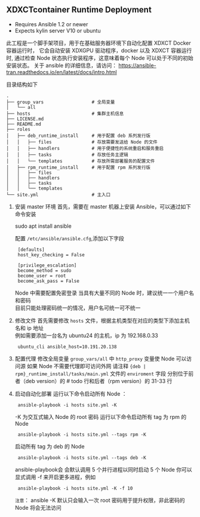 ## XDXCTcontainer Runtime Deployment

- Requires Ansible 1.2 or newer
- Expects kylin server V10 or ubuntu

此工程是一个脚手架项目，用于在基础服务器环境下自动化配置 XDXCT Docker 容器运行时， 
它会自动安装 XDXGPU 驱动程序，docker 以及 XDXCT 容器运行时, 
通过检查 Node 状态执行安装程序，这意味着每个 Node 可以处于不同的初始安装状态。
关于 ansible 的详细信息，请访问：
https://ansible-tran.readthedocs.io/en/latest/docs/intro.html

目录结构如下

	.
	├── group_vars					# 全局变量
	│   └── all						
	├── hosts						# 集群主机信息
	├── LICENSE.md
	├── README.md
	├── roles						
	│   ├── deb_runtime_install		# 用于配置 deb 系列发行版
	│   │   ├── files				# 存放需要发送给 Node 的文件
	│   │   ├── handlers			# 用于便捷性的系统重启和服务重启
	│   │   ├── tasks				# 存放任务主逻辑
	│   │   └── templates			# 存放所需部署服务的配置文件
	│   ├── rpm_runtime_install		# 用于配置 rpm 系列发行版
	│   │   ├── files
	│   │   ├── handlers
	│   │   ├── tasks
	│   │   └── templates
	└── site.yml					# 主入口

1. 安装 master 环境
首先，需要在 master 机器上安装 Ansible，可以通过如下命令安装 

	sudo apt install ansible

	配置 `/etc/ansible/ansible.cfg`,添加以下字段

		[defaults]
		host_key_checking = False

		[privilege_escalation]
		become_method = sudo
		become_user = root
		become_ask_pass = False

	Node 中需要配置免密登录
	当具有大量不同的 Node 时，建议统一一个用户名和密码  
	目前只能处理密码统一的情况，用户名可统一可不统一

2. 修改文件
首先需要修改 `hosts` 文件，根据主机类型在对应的类型下添加主机名和 ip 地址  
	例如需要添加一台名为 ubuntu24 的主机，ip 为 192.168.0.33

		ubuntu_cli ansible_host=10.191.20.138

3. 配置代理
修改全局变量 `group_vars/all` 中 `http_proxy` 变量使 Node 可以访问源
如果 Node 不需要代理即可访问外网
请注释 `{deb | rpm}_runtime_install/tasks/main.yml` 文件的 `enviroment` 字段
分别位于前者（deb version）的 # todo 行和后者（rpm version）的 31-33 行

4. 启动自动化部署
	运行以下命令启动所有 Node ：

		ansible-playbook -i hosts site.yml -K

	-K 为交互式输入 Node 的 root 密码
	运行以下命令启动所有 tag 为 rpm 的 Node

		ansible-playbook -i hosts site.yml --tags rpm -K

	启动所有 tag 为 deb 的 Node
	
		ansible-playbook -i hosts site.yml --tags deb -K

	ansible-playbook会 会默认调用 5 个并行进程以同时启动 5 个 Node
	你可以显式调用 -f 来开启更多进程，例如

		ansible-playbook -i hosts site.yml -K -f 10

	`注意`： ansible -K 默认只会输入一次 root 密码用于提升权限，非此密码的 Node 将会无法访问
